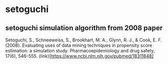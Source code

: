 # setoguchi

## setoguchi simulation algorithm from 2008 paper

Setoguchi, S., Schneeweiss, S., Brookhart, M. A., Glynn, R. J., & Cook, E. F. (2008). Evaluating uses of data mining techniques in propensity score estimation: a simulation study. Pharmacoepidemiology and drug safety, 17(6), 546-555. (link)[https://www.ncbi.nlm.nih.gov/pubmed/18311848]
